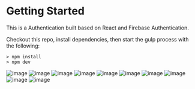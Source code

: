# Getting Started
This is a Authentication built based on React and Firebase Authentication.

Checkout this repo, install dependencies, then start the gulp process with the following:
```
> npm install
> npm dev
```

![image](https://github.com/johnnyhsu1106/react-auth/assets/18588513/b8c76600-e23c-4f0a-89e3-a40b64ae84f3)
![image](https://github.com/johnnyhsu1106/react-auth/assets/18588513/b3cecf4b-dbc3-46f2-ace8-39880bf0bc5d)
![image](https://github.com/johnnyhsu1106/react-auth/assets/18588513/4d5fd74f-2741-447b-81e8-82c87f21b325)
![image](https://github.com/johnnyhsu1106/react-auth/assets/18588513/a64bbcca-5662-48b2-84c0-2f078d1d327c)
![image](https://github.com/johnnyhsu1106/react-auth/assets/18588513/0a05e465-fbf7-43c1-a891-95c91db49a7d)
![image](https://github.com/johnnyhsu1106/react-auth/assets/18588513/f866ef56-97ac-4c32-9c76-c0d7359951f0)
![image](https://github.com/johnnyhsu1106/react-auth/assets/18588513/24330fae-a4f3-4a2c-be41-065d279b80ba)
![image](https://github.com/johnnyhsu1106/react-auth/assets/18588513/e84c6ce6-583b-4acc-9d4b-5a7f0182eda6)
![image](https://github.com/johnnyhsu1106/react-auth/assets/18588513/7b06a697-ac33-4a9f-bd4c-cd63d9ef8403)
![image](https://github.com/johnnyhsu1106/react-auth/assets/18588513/0852f5db-4f81-4109-bc40-12dcb3ebebc5)

